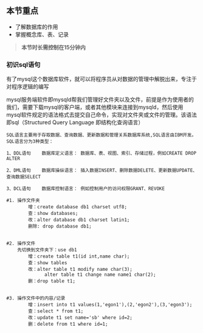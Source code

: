 ## 本节重点

* 了解数据库的作用
* 掌握概念库、表、记录

> **本节时长需控制在15分钟内**

### 初识sql语句

有了mysql这个数据库软件，就可以将程序员从对数据的管理中解脱出来，专注于对程序逻辑的编写

mysql服务端软件即mysqld帮我们管理好文件夹以及文件，前提是作为使用者的我们，需要下载mysql的客户端，或者其他模块来连接到mysqld，然后使用mysql软件规定的语法格式去提交自己命令，实现对文件夹或文件的管理。该语法即sql（Structured Query Language 即结构化查询语言）

```
SQL语言主要用于存取数据、查询数据、更新数据和管理关系数据库系统,SQL语言由IBM开发。SQL语言分为3种类型：
```

```
1、DDL语句    数据库定义语言： 数据库、表、视图、索引、存储过程，例如CREATE DROP ALTER

2、DML语句    数据库操纵语言： 插入数据INSERT、删除数据DELETE、更新数据UPDATE、查询数据SELECT

3、DCL语句    数据库控制语言： 例如控制用户的访问权限GRANT、REVOKE
```

```
#1. 操作文件夹
        增：create database db1 charset utf8;
        查：show databases;
        改：alter database db1 charset latin1;
        删除: drop database db1;


#2. 操作文件
    先切换到文件夹下：use db1
        增：create table t1(id int,name char);
        查：show tables
        改：alter table t1 modify name char(3);
              alter table t1 change name name1 char(2);
        删：drop table t1;


#3. 操作文件中的内容/记录
        增：insert into t1 values(1,'egon1'),(2,'egon2'),(3,'egon3');
        查：select * from t1;
        改：update t1 set name='sb' where id=2;
        删：delete from t1 where id=1;
```



